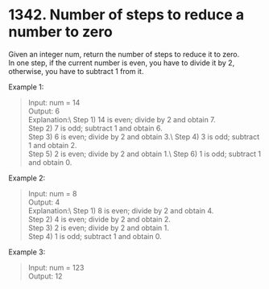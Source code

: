 # 1342. Number of steps to reduce a number to zero

Given an integer num, return the number of steps to reduce it to zero.\
In one step, if the current number is even, you have to divide it by 2, otherwise, you have to subtract 1 from it.

Example 1:

>Input: num = 14\
Output: 6\
Explanation:\ 
Step 1) 14 is even; divide by 2 and obtain 7. \
Step 2) 7 is odd; subtract 1 and obtain 6.\
Step 3) 6 is even; divide by 2 and obtain 3.\ 
Step 4) 3 is odd; subtract 1 and obtain 2. \
Step 5) 2 is even; divide by 2 and obtain 1.\ 
Step 6) 1 is odd; subtract 1 and obtain 0.

Example 2:

>Input: num = 8\
Output: 4\
Explanation:\ 
Step 1) 8 is even; divide by 2 and obtain 4. \
Step 2) 4 is even; divide by 2 and obtain 2. \
Step 3) 2 is even; divide by 2 and obtain 1. \
Step 4) 1 is odd; subtract 1 and obtain 0.

Example 3:

>Input: num = 123\
Output: 12